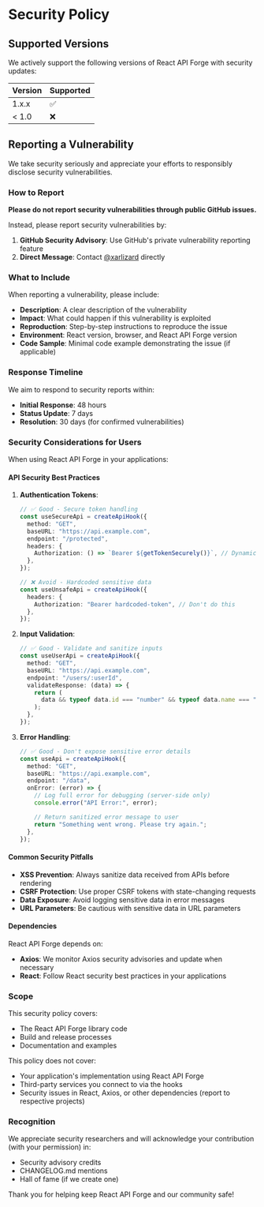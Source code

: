 # Security Policy

## Supported Versions

We actively support the following versions of React API Forge with security updates:

| Version | Supported          |
| ------- | ------------------ |
| 1.x.x   | :white_check_mark: |
| < 1.0   | :x:                |

## Reporting a Vulnerability

We take security seriously and appreciate your efforts to responsibly disclose security vulnerabilities.

### How to Report

**Please do not report security vulnerabilities through public GitHub issues.**

Instead, please report security vulnerabilities by:

1. **GitHub Security Advisory**: Use GitHub's private vulnerability reporting feature
2. **Direct Message**: Contact [@xarlizard](https://github.com/xarlizard) directly

### What to Include

When reporting a vulnerability, please include:

- **Description**: A clear description of the vulnerability
- **Impact**: What could happen if this vulnerability is exploited
- **Reproduction**: Step-by-step instructions to reproduce the issue
- **Environment**: React version, browser, and React API Forge version
- **Code Sample**: Minimal code example demonstrating the issue (if applicable)

### Response Timeline

We aim to respond to security reports within:

- **Initial Response**: 48 hours
- **Status Update**: 7 days
- **Resolution**: 30 days (for confirmed vulnerabilities)

### Security Considerations for Users

When using React API Forge in your applications:

#### API Security Best Practices

1. **Authentication Tokens**:

   ```typescript
   // ✅ Good - Secure token handling
   const useSecureApi = createApiHook({
     method: "GET",
     baseURL: "https://api.example.com",
     endpoint: "/protected",
     headers: {
       Authorization: () => `Bearer ${getTokenSecurely()}`, // Dynamic token
     },
   });

   // ❌ Avoid - Hardcoded sensitive data
   const useUnsafeApi = createApiHook({
     headers: {
       Authorization: "Bearer hardcoded-token", // Don't do this
     },
   });
   ```

2. **Input Validation**:

   ```typescript
   // ✅ Good - Validate and sanitize inputs
   const useUserApi = createApiHook({
     method: "GET",
     baseURL: "https://api.example.com",
     endpoint: "/users/:userId",
     validateResponse: (data) => {
       return (
         data && typeof data.id === "number" && typeof data.name === "string"
       );
     },
   });
   ```

3. **Error Handling**:

   ```typescript
   // ✅ Good - Don't expose sensitive error details
   const useApi = createApiHook({
     method: "GET",
     baseURL: "https://api.example.com",
     endpoint: "/data",
     onError: (error) => {
       // Log full error for debugging (server-side only)
       console.error("API Error:", error);

       // Return sanitized error message to user
       return "Something went wrong. Please try again.";
     },
   });
   ```

#### Common Security Pitfalls

- **XSS Prevention**: Always sanitize data received from APIs before rendering
- **CSRF Protection**: Use proper CSRF tokens with state-changing requests
- **Data Exposure**: Avoid logging sensitive data in error messages
- **URL Parameters**: Be cautious with sensitive data in URL parameters

#### Dependencies

React API Forge depends on:

- **Axios**: We monitor Axios security advisories and update when necessary
- **React**: Follow React security best practices in your applications

### Scope

This security policy covers:

- The React API Forge library code
- Build and release processes
- Documentation and examples

This policy does not cover:

- Your application's implementation using React API Forge
- Third-party services you connect to via the hooks
- Security issues in React, Axios, or other dependencies (report to respective projects)

### Recognition

We appreciate security researchers and will acknowledge your contribution (with your permission) in:

- Security advisory credits
- CHANGELOG.md mentions
- Hall of fame (if we create one)

Thank you for helping keep React API Forge and our community safe!
